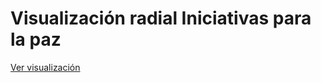 # Visualización radial Iniciativas para la paz

[Ver visualización](https://visualizaciones-de-datos-sim.gitlab.io/iniciativas/)